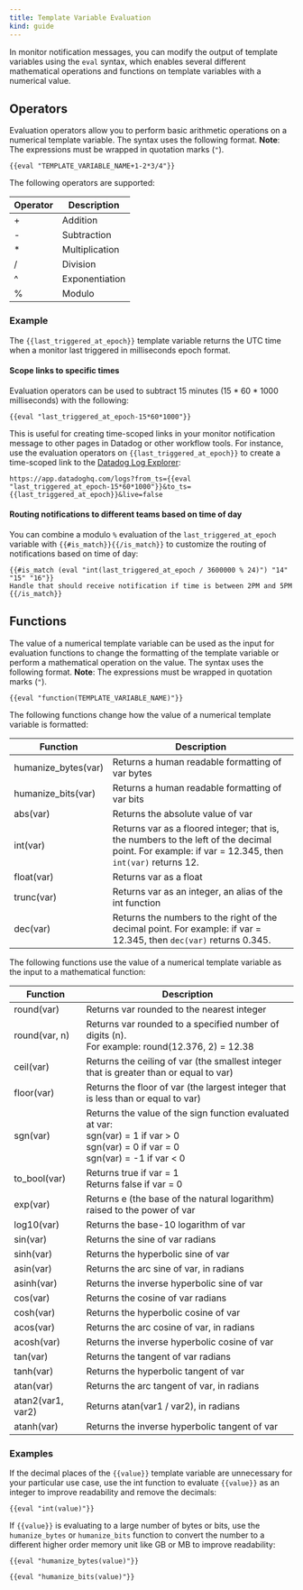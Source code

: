 ```yaml
---
title: Template Variable Evaluation
kind: guide
---
```


In monitor notification messages, you can modify the output of template variables using the `eval` syntax, which enables several different mathematical operations and functions on template variables with a numerical value.

## Operators

Evaluation operators allow you to perform basic arithmetic operations on a numerical template variable. The syntax uses the following format. **Note**: The expressions must be wrapped in quotation marks (`"`).

```text
{{eval "TEMPLATE_VARIABLE_NAME+1-2*3/4"}}
```

The following operators are supported:

| Operator | Description    |
|----------|----------------|
| +        | Addition       |
| -        | Subtraction    |
| *        | Multiplication |
| /        | Division       |
| ^        | Exponentiation |
| %        | Modulo         |

### Example

The `{{last_triggered_at_epoch}}` template variable returns the UTC time when a monitor last triggered in milliseconds epoch format. 

#### Scope links to specific times

Evaluation operators can be used to subtract 15 minutes (15 * 60 * 1000 milliseconds) with the following:

```
{{eval "last_triggered_at_epoch-15*60*1000"}}
```

This is useful for creating time-scoped links in your monitor notification message to other pages in Datadog or other workflow tools. For instance, use the evaluation operators on `{{last_triggered_at_epoch}}` to create a time-scoped link to the [Datadog Log Explorer][1]:

```
https://app.datadoghq.com/logs?from_ts={{eval "last_triggered_at_epoch-15*60*1000"}}&to_ts={{last_triggered_at_epoch}}&live=false
```

#### Routing notifications to different teams based on time of day

You can combine a modulo `%` evaluation of the `last_triggered_at_epoch` variable with `{{#is_match}}{{/is_match}}` to customize the routing of notifications based on time of day:
```
{{#is_match (eval "int(last_triggered_at_epoch / 3600000 % 24)") "14" "15" "16"}}  
Handle that should receive notification if time is between 2PM and 5PM
{{/is_match}}
```

## Functions

The value of a numerical template variable can be used as the input for evaluation functions to change the formatting of the template variable or perform a mathematical operation on the value. The syntax uses the following format. **Note**: The expressions must be wrapped in quotation marks (`"`).

```text
{{eval "function(TEMPLATE_VARIABLE_NAME)"}}
```

The following functions change how the value of a numerical template variable is formatted:

| Function            | Description|
|---------------------|--------------------------------------------------------------------------------------------------------------------------------------------|
| humanize_bytes(var) | Returns a human readable formatting of var bytes|
| humanize_bits(var)  | Returns a human readable formatting of var bits|
| abs(var)            | Returns the absolute value of var|
| int(var)            | Returns var as a floored integer; that is, the numbers to the left of the decimal point. For example: if var = 12.345, then `int(var)` returns 12.|
| float(var)          | Returns var as a float|
| trunc(var)          | Returns var as an integer, an alias of the int function|
| dec(var)            | Returns the numbers to the right of the decimal point. For example: if var = 12.345, then `dec(var)` returns 0.345.|

The following functions use the value of a numerical template variable as the input to a mathematical function:

| Function            | Description|
|---------------------|--------------------------------------------------------------------------------------------------------------------------------------------|
| round(var)          | Returns var rounded to the nearest integer|
| round(var, n)       | Returns var rounded to a specified number of digits (n).<br>For example: round(12.376, 2) = 12.38|
| ceil(var)           | Returns the ceiling of var (the smallest integer that is greater than or equal to var)|
| floor(var)          | Returns the floor of var (the largest integer that is less than or equal to var)|
| sgn(var)            | Returns the value of the sign function evaluated at var:<br>sgn(var) = 1 if var > 0<br>sgn(var) = 0 if var = 0<br>sgn(var) = -1 if var < 0|
| to_bool(var)        | Returns true if var = 1<br>Returns false if var = 0|
| exp(var)            | Returns e (the base of the natural logarithm) raised to the power of var|
| log10(var)          | Returns the base-10 logarithm of var|
| sin(var)            | Returns the sine of var radians|
| sinh(var)           | Returns the hyperbolic sine of var|
| asin(var)           | Returns the arc sine of var, in radians|
| asinh(var)          | Returns the inverse hyperbolic sine of var|
| cos(var)            | Returns the cosine of var radians|
| cosh(var)           | Returns the hyperbolic cosine of var|
| acos(var)           | Returns the arc cosine of var, in radians|
| acosh(var)          | Returns the inverse hyperbolic cosine of var|
| tan(var)            | Returns the tangent of var radians|
| tanh(var)           | Returns the hyperbolic tangent of var|
| atan(var)           | Returns the arc tangent of var, in radians|
| atan2(var1, var2)   | Returns atan(var1 / var2), in radians|
| atanh(var)          | Returns the inverse hyperbolic tangent of var|

### Examples

If the decimal places of the `{{value}}` template variable are unnecessary for your particular use case, use the int function to evaluate `{{value}}` as an integer to improve readability and remove the decimals:

```
{{eval "int(value)"}}
```

If `{{value}}` is evaluating to a large number of bytes or bits, use the `humanize_bytes` or `humanize_bits` function to convert the number to a different higher order memory unit like GB or MB to improve readability:

```
{{eval "humanize_bytes(value)"}}

{{eval "humanize_bits(value)"}}
```

[1]: /logs/explorer/
